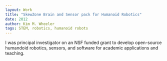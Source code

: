 ```yaml
---
layout: Work
title: "SkewZone Brain and Sensor pack for Humanoid Robotics"
date: 2012
author: Kim M. Wheeler
tags: STEM, robotics, humanoid robots
---
```


I was principal investigator on an NSF funded grant to develop open-source humandoid robotics, sensors, and software for academic applications and teaching. 

